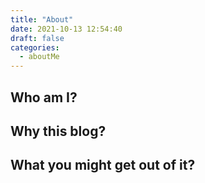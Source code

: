 ```yaml
---
title: "About"
date: 2021-10-13 12:54:40
draft: false
categories:
  - aboutMe
---
```



## Who am I?

## Why this blog?

## What you might get out of it?
